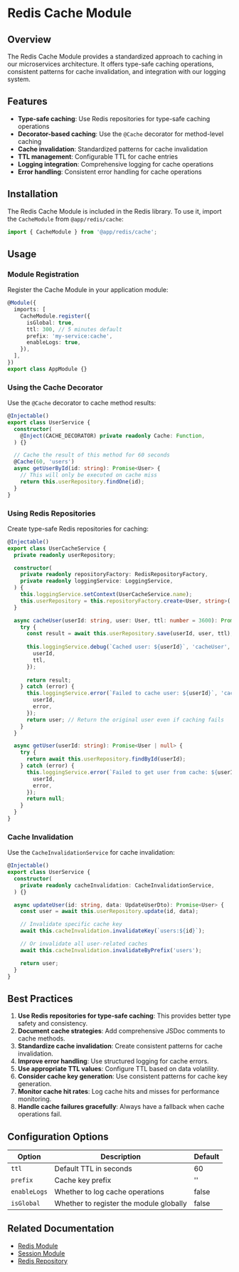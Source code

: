 # Redis Cache Module

## Overview

The Redis Cache Module provides a standardized approach to caching in our microservices architecture. It offers type-safe caching operations, consistent patterns for cache invalidation, and integration with our logging system.

## Features

- **Type-safe caching**: Use Redis repositories for type-safe caching operations
- **Decorator-based caching**: Use the `@Cache` decorator for method-level caching
- **Cache invalidation**: Standardized patterns for cache invalidation
- **TTL management**: Configurable TTL for cache entries
- **Logging integration**: Comprehensive logging for cache operations
- **Error handling**: Consistent error handling for cache operations

## Installation

The Redis Cache Module is included in the Redis library. To use it, import the `CacheModule` from `@app/redis/cache`:

```typescript
import { CacheModule } from '@app/redis/cache';
```

## Usage

### Module Registration

Register the Cache Module in your application module:

```typescript
@Module({
  imports: [
    CacheModule.register({
      isGlobal: true,
      ttl: 300, // 5 minutes default
      prefix: 'my-service:cache',
      enableLogs: true,
    }),
  ],
})
export class AppModule {}
```

### Using the Cache Decorator

Use the `@Cache` decorator to cache method results:

```typescript
@Injectable()
export class UserService {
  constructor(
    @Inject(CACHE_DECORATOR) private readonly Cache: Function,
  ) {}

  // Cache the result of this method for 60 seconds
  @Cache(60, 'users')
  async getUserById(id: string): Promise<User> {
    // This will only be executed on cache miss
    return this.userRepository.findOne(id);
  }
}
```

### Using Redis Repositories

Create type-safe Redis repositories for caching:

```typescript
@Injectable()
export class UserCacheService {
  private readonly userRepository;

  constructor(
    private readonly repositoryFactory: RedisRepositoryFactory,
    private readonly loggingService: LoggingService,
  ) {
    this.loggingService.setContext(UserCacheService.name);
    this.userRepository = this.repositoryFactory.create<User, string>('user');
  }

  async cacheUser(userId: string, user: User, ttl: number = 3600): Promise<User> {
    try {
      const result = await this.userRepository.save(userId, user, ttl);
      
      this.loggingService.debug(`Cached user: ${userId}`, 'cacheUser', {
        userId,
        ttl,
      });
      
      return result;
    } catch (error) {
      this.loggingService.error(`Failed to cache user: ${userId}`, 'cacheUser', {
        userId,
        error,
      });
      return user; // Return the original user even if caching fails
    }
  }

  async getUser(userId: string): Promise<User | null> {
    try {
      return await this.userRepository.findById(userId);
    } catch (error) {
      this.loggingService.error(`Failed to get user from cache: ${userId}`, 'getUser', {
        userId,
        error,
      });
      return null;
    }
  }
}
```

### Cache Invalidation

Use the `CacheInvalidationService` for cache invalidation:

```typescript
@Injectable()
export class UserService {
  constructor(
    private readonly cacheInvalidation: CacheInvalidationService,
  ) {}

  async updateUser(id: string, data: UpdateUserDto): Promise<User> {
    const user = await this.userRepository.update(id, data);

    // Invalidate specific cache key
    await this.cacheInvalidation.invalidateKey(`users:${id}`);

    // Or invalidate all user-related caches
    await this.cacheInvalidation.invalidateByPrefix('users');

    return user;
  }
}
```

## Best Practices

1. **Use Redis repositories for type-safe caching**: This provides better type safety and consistency.
2. **Document cache strategies**: Add comprehensive JSDoc comments to cache methods.
3. **Standardize cache invalidation**: Create consistent patterns for cache invalidation.
4. **Improve error handling**: Use structured logging for cache errors.
5. **Use appropriate TTL values**: Configure TTL based on data volatility.
6. **Consider cache key generation**: Use consistent patterns for cache key generation.
7. **Monitor cache hit rates**: Log cache hits and misses for performance monitoring.
8. **Handle cache failures gracefully**: Always have a fallback when cache operations fail.

## Configuration Options

| Option | Description | Default |
|--------|-------------|---------|
| `ttl` | Default TTL in seconds | 60 |
| `prefix` | Cache key prefix | '' |
| `enableLogs` | Whether to log cache operations | false |
| `isGlobal` | Whether to register the module globally | false |

## Related Documentation

- [Redis Module](../README.md)
- [Session Module](../session/README.md)
- [Redis Repository](../repositories/README.md)
